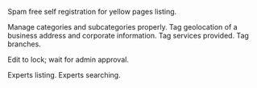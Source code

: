 Spam free self registration for yellow pages listing.

Manage categories and subcategories properly.
Tag geolocation of a business address and corporate information.
Tag services provided.
Tag branches.

Edit to lock; wait for admin approval.

Experts listing.
Experts searching.
